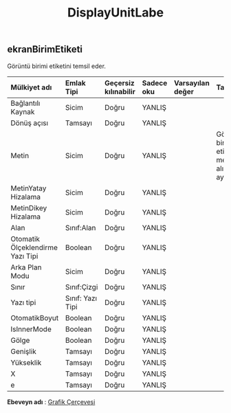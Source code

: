 ﻿---
title: DisplayUnitLabe
second_title: Aspose.Cells Cloud Documen
type: docs
url: /tr/specification/model/displayunitlabel/
description: "Aspose.Cells Bulut modeli spesifikasyonu: DisplayUnitLabel. Açma, oluşturma, düzenleme, bölme, birleştirme, karşılaştırma ve dönüştürme gibi özelliklerle Excel ve diğer elektronik tablo belgelerini zahmetsizce yönetin"
kwords: Excel, Office, Elektronik Tablo, Cloud REST API, DisplayUnitLabel
weight: 50
---
## **ekranBirimEtiketi**

 Görüntü birimi etiketini temsil eder.

| Mülkiyet adı| Emlak Tipi| Geçersiz kılınabilir| Sadece oku| Varsayılan değer| Tanım|
|:- |:- |:- |:- |:- |:- |
| Bağlantılı Kaynak| Sicim| Doğru| YANLIŞ|||
| Dönüş açısı| Tamsayı| Doğru| YANLIŞ|||
| Metin| Sicim| Doğru| YANLIŞ|| Görüntü birimi etiketinin metnini alır veya ayarlar.|
| MetinYatay Hizalama| Sicim| Doğru| YANLIŞ|||
| MetinDikey Hizalama| Sicim| Doğru| YANLIŞ|||
| Alan| Sınıf:Alan| Doğru| YANLIŞ|||
| Otomatik Ölçeklendirme Yazı Tipi| Boolean| Doğru| YANLIŞ|||
| Arka Plan Modu| Sicim| Doğru| YANLIŞ|||
| Sınır| Sınıf:Çizgi| Doğru| YANLIŞ|||
| Yazı tipi| Sınıf: Yazı Tipi| Doğru| YANLIŞ|||
| OtomatikBoyut| Boolean| Doğru| YANLIŞ|||
| IsInnerMode| Boolean| Doğru| YANLIŞ|||
| Gölge| Boolean| Doğru| YANLIŞ|||
| Genişlik| Tamsayı| Doğru| YANLIŞ|||
| Yükseklik| Tamsayı| Doğru| YANLIŞ|||
| X| Tamsayı| Doğru| YANLIŞ|||
| e| Tamsayı| Doğru| YANLIŞ|||

**Ebeveyn adı** : [Grafik Çerçevesi](/specification/model/chartframe)


